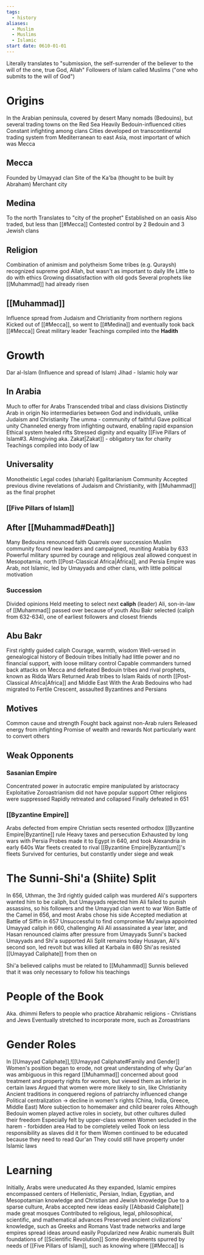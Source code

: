 ```yaml
---
tags:
  - history
aliases:
  - Muslim
  - Muslims
  - Islamic
start date: 0610-01-01
---
```

Literally translates to "submission, the self-surrender of the believer to the will of the one, true God, Allah"
Followers of Islam called Muslims ("one who submits to the will of God")
# Origins
In the Arabian peninsula, covered by desert
Many nomads (Bedouins), but several trading towns on the Red Sea
Heavily Bedouin-influenced cities
Constant infighting among clans
Cities developed on transcontinental trading system from Mediterranean to east Asia, most important of which was Mecca
## Mecca
Founded by Umayyad clan
Site of the Ka'ba (thought to be built by Abraham)
Merchant city
## Medina
To the north
Translates to "city of the prophet"
Established on an oasis
Also traded, but less than [[#Mecca]]
Contested control by 2 Bedouin and 3 Jewish clans
## Religion
Combination of animism and polytheism
Some tribes (e.g. Quraysh) recognized supreme god Allah, but wasn't as important to daily life
Little to do with ethics
Growing dissatisfaction with old gods
Several prophets like [[Muhammad]] had already risen
## [[Muhammad]]
Influence spread from Judaism and Christianity from northern regions
Kicked out of [[#Mecca]], so went to [[#Medina]] and eventually took back [[#Mecca]]
Great military leader 
Teachings compiled into the **Hadith**
# Growth
Dar al-Islam (Influence and spread of Islam)
Jihad - Islamic holy war
## In Arabia
Much to offer for Arabs
Transcended tribal and class divisions
Distinctly Arab in origin
No intermediaries between God and individuals, unlike Judaism and Christianity
The umma - community of faithful
Gave political unity
Channeled energy from infighting outward, enabling rapid expansion
Ethical system healed rifts
Stressed dignity and equality
[[Five Pillars of Islam#3. Almsgiving aka. Zakat|Zakat]] - obligatory tax for charity
Teachings compiled into body of law
## Universality
Monotheistic
Legal codes (shariah)
Egalitarianism
Community
Accepted previous divine revelations of Judaism and Christianity, with [[Muhammad]] as the final prophet
### [[Five Pillars of Islam]]
## After [[Muhammad#Death]]
Many Bedouins renounced faith
Quarrels over succession
Muslim community found new leaders and campaigned, reuniting Arabia by 633
Powerful military spurred by courage and religious zeal allowed conquest in Mesopotamia, north [[Post-Classical Africa|Africa]], and Persia
Empire was Arab, not Islamic, led by Umayyads and other clans, with little political motivation
### Succession 
Divided opinions
Held meeting to select next **caliph** (leader)
Ali, son-in-law of [[Muhammad]] passed over because of youth
Abu Bakr selected (caliph from 632-634), one of earliest followers and closest friends
## Abu Bakr
First rightly guided caliph
Courage, warmth, wisdom
Well-versed in genealogical history of Bedouin tribes
Initially had little power and no financial support, with loose military control
Capable commanders turned back attacks on Mecca and defeated Bedouin tribes and rival prophets, known as Ridda Wars
Returned Arab tribes to Islam
Raids of north [[Post-Classical Africa|Africa]] and Middle East
With the Arab Bedouins who had migrated to Fertile Crescent, assaulted Byzantines and Persians
## Motives
Common cause and strength
Fought back against non-Arab rulers
Released energy from infighting
Promise of wealth and rewards
Not particularly want to convert others
## Weak Opponents
### Sasanian Empire
Concentrated power in autocratic empire manipulated by aristocracy
Exploitative
Zoroastrianism did not have popular support
Other religions were suppressed
Rapidly retreated and collapsed
Finally defeated in 651
### [[Byzantine Empire]]
Arabs defected from empire
Christian sects resented orthodox [[Byzantine Empire|Byzantine]] rule
Heavy taxes and persecution
Exhausted by long wars with Persia
Probes made it to Egypt in 640, and took Alexandria in early 640s
War fleets created to rival [[Byzantine Empire|Byzantium]]'s fleets
Survived for centuries, but constantly under siege and weak
# The Sunni-Shi'a (Shiite) Split
In 656, Uthman, the 3rd rightly guided caliph was murdered
Ali's supporters wanted him to be caliph, but Umayyads rejected him
Ali failed to punish assassins, so his followers and the Umayyad clan went to war
Won Battle of the Camel in 656, and most Arabs chose his side
Accepted mediation at Battle of Siffin in 657
Unsuccessful to find compromise
Mu'awiya appointed Umayyad caliph in 660, challenging Ali
Ali assassinated a year later, and Hasan renounced claims after pressure from Umayyads
Sunni's backed Umayyads and Shi'a supported Ali
Split remains today
Husayan, Ali's second son, led revolt but was killed at Karbala in 680
Shi'as resisted [[Umayyad Caliphate]] from then on

Shi'a believed caliphs must be related to [[Muhammad]]
Sunnis believed that it was only necessary to follow his teachings
# People of the Book
Aka. dhimmi
Refers to people who practice Abrahamic religions - Christians and Jews
Eventually stretched to incorporate more, such as Zoroastrians
# Gender Roles
In [[Umayyad Caliphate]],![[Umayyad Caliphate#Family and Gender]]
Women's position began to erode, not great understanding of why
Qur'an was ambiguous in this regard
[[Muhammad]] concerned about good treatment and property rights for women, but viewed them as inferior in certain laws
Argued that women were more likely to sin, like Christianity
Ancient traditions in conquered regions of patriarchy influenced change
Political centralization → decline in women's rights (China, India, Greece, Middle East)
More subjection to homemaker and child bearer roles
Although Bedouin women played active roles in society, but other cultures dulled their freedom
Especially felt by upper-class women
Women secluded in the harem - forbidden area
Had to be completely veiled
Took on less responsibility as slaves did it for them
Women continued to be educated because they need to read Qur'an
They could still have property under Islamic laws
# Learning
Initially, Arabs were uneducated
As they expanded, Islamic empires encompassed centers of Hellenistic, Persian, Indian, Egyptian, and Mesopotamian knowledge and Christian and Jewish knowledge
Due to a sparse culture, Arabs accepted new ideas easily
[[Abbasid Caliphate]] made great mosques
Contributed to religious, legal, philosophical, scientific, and mathematical advances
Preserved ancient civilizations' knowledge, such as Greeks and Romans
Vast trade networks and large empires spread ideas around easily
Popularized new Arabic numerals
Built foundations of [[Scientific Revolution]]
Some developments spurred by needs of [[Five Pillars of Islam]], such as knowing where [[#Mecca]] is